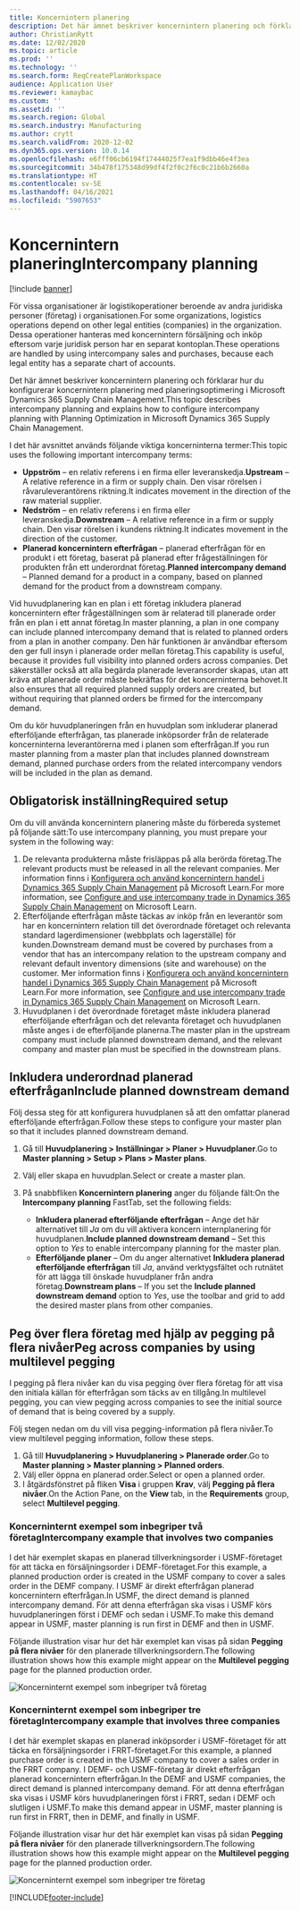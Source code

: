 ```yaml
---
title: Koncernintern planering
description: Det här ämnet beskriver koncernintern planering och förklarar hur du konfigurerar koncernintern planering med planeringsoptimering i Microsoft Dynamics 365 Supply Chain Management.
author: ChristianRytt
ms.date: 12/02/2020
ms.topic: article
ms.prod: ''
ms.technology: ''
ms.search.form: ReqCreatePlanWorkspace
audience: Application User
ms.reviewer: kamaybac
ms.custom: ''
ms.assetid: ''
ms.search.region: Global
ms.search.industry: Manufacturing
ms.author: crytt
ms.search.validFrom: 2020-12-02
ms.dyn365.ops.version: 10.0.14
ms.openlocfilehash: e6fff06cb6194f17444025f7ea1f9dbb46e4f3ea
ms.sourcegitcommit: 34b478f175348d99df4f2f0c2f6c0c21b6b2660a
ms.translationtype: HT
ms.contentlocale: sv-SE
ms.lasthandoff: 04/16/2021
ms.locfileid: "5907653"
---
```

# <a name="intercompany-planning"></a><span data-ttu-id="6255b-103">Koncernintern planering</span><span class="sxs-lookup"><span data-stu-id="6255b-103">Intercompany planning</span></span>

[!include [banner](../../includes/banner.md)]

<span data-ttu-id="6255b-104">För vissa organisationer är logistikoperationer beroende av andra juridiska personer (företag) i organisationen.</span><span class="sxs-lookup"><span data-stu-id="6255b-104">For some organizations, logistics operations depend on other legal entities (companies) in the organization.</span></span> <span data-ttu-id="6255b-105">Dessa operationer hanteras med koncernintern försäljning och inköp eftersom varje juridisk person har en separat kontoplan.</span><span class="sxs-lookup"><span data-stu-id="6255b-105">These operations are handled by using intercompany sales and purchases, because each legal entity has a separate chart of accounts.</span></span>

<span data-ttu-id="6255b-106">Det här ämnet beskriver koncernintern planering och förklarar hur du konfigurerar koncernintern planering med planeringsoptimering i Microsoft Dynamics 365 Supply Chain Management.</span><span class="sxs-lookup"><span data-stu-id="6255b-106">This topic describes intercompany planning and explains how to configure intercompany planning with Planning Optimization in Microsoft Dynamics 365 Supply Chain Management.</span></span>

<span data-ttu-id="6255b-107">I det här avsnittet används följande viktiga koncerninterna termer:</span><span class="sxs-lookup"><span data-stu-id="6255b-107">This topic uses the following important intercompany terms:</span></span>

- <span data-ttu-id="6255b-108">**Uppström** – en relativ referens i en firma eller leveranskedja.</span><span class="sxs-lookup"><span data-stu-id="6255b-108">**Upstream** – A relative reference in a firm or supply chain.</span></span> <span data-ttu-id="6255b-109">Den visar rörelsen i råvaruleverantörens riktning.</span><span class="sxs-lookup"><span data-stu-id="6255b-109">It indicates movement in the direction of the raw material supplier.</span></span>
- <span data-ttu-id="6255b-110">**Nedström** – en relativ referens i en firma eller leveranskedja.</span><span class="sxs-lookup"><span data-stu-id="6255b-110">**Downstream** – A relative reference in a firm or supply chain.</span></span> <span data-ttu-id="6255b-111">Den visar rörelsen i kundens riktning.</span><span class="sxs-lookup"><span data-stu-id="6255b-111">It indicates movement in the direction of the customer.</span></span>
- <span data-ttu-id="6255b-112">**Planerad koncernintern efterfrågan** – planerad efterfrågan för en produkt i ett företag, baserat på planerad efter frågeställningen för produkten från ett underordnat företag.</span><span class="sxs-lookup"><span data-stu-id="6255b-112">**Planned intercompany demand** – Planned demand for a product in a company, based on planned demand for the product from a downstream company.</span></span>

<span data-ttu-id="6255b-113">Vid huvudplanering kan en plan i ett företag inkludera planerad koncernintern efter frågeställningen som är relaterad till planerade order från en plan i ett annat företag.</span><span class="sxs-lookup"><span data-stu-id="6255b-113">In master planning, a plan in one company can include planned intercompany demand that is related to planned orders from a plan in another company.</span></span> <span data-ttu-id="6255b-114">Den här funktionen är användbar eftersom den ger full insyn i planerade order mellan företag.</span><span class="sxs-lookup"><span data-stu-id="6255b-114">This capability is useful, because it provides full visibility into planned orders across companies.</span></span> <span data-ttu-id="6255b-115">Det säkerställer också att alla begärda planerade leveransorder skapas, utan att kräva att planerade order måste bekräftas för det koncerninterna behovet.</span><span class="sxs-lookup"><span data-stu-id="6255b-115">It also ensures that all required planned supply orders are created, but without requiring that planned orders be firmed for the intercompany demand.</span></span>

<span data-ttu-id="6255b-116">Om du kör huvudplaneringen från en huvudplan som inkluderar planerad efterföljande efterfrågan, tas planerade inköpsorder från de relaterade koncerninterna leverantörerna med i planen som efterfrågan.</span><span class="sxs-lookup"><span data-stu-id="6255b-116">If you run master planning from a master plan that includes planned downstream demand, planned purchase orders from the related intercompany vendors will be included in the plan as demand.</span></span>

## <a name="required-setup"></a><span data-ttu-id="6255b-117">Obligatorisk inställning</span><span class="sxs-lookup"><span data-stu-id="6255b-117">Required setup</span></span>

<span data-ttu-id="6255b-118">Om du vill använda koncernintern planering måste du förbereda systemet på följande sätt:</span><span class="sxs-lookup"><span data-stu-id="6255b-118">To use intercompany planning, you must prepare your system in the following way:</span></span>

1. <span data-ttu-id="6255b-119">De relevanta produkterna måste frisläppas på alla berörda företag.</span><span class="sxs-lookup"><span data-stu-id="6255b-119">The relevant products must be released in all the relevant companies.</span></span> <span data-ttu-id="6255b-120">Mer information finns i [Konfigurera och använd koncernintern handel i Dynamics 365 Supply Chain Management](/learn/modules/configure-use-intercompany-trade-dyn365-supply-chain-mgmt/) på Microsoft Learn.</span><span class="sxs-lookup"><span data-stu-id="6255b-120">For more information, see [Configure and use intercompany trade in Dynamics 365 Supply Chain Management](/learn/modules/configure-use-intercompany-trade-dyn365-supply-chain-mgmt/) on Microsoft Learn.</span></span>
1. <span data-ttu-id="6255b-121">Efterföljande efterfrågan måste täckas av inköp från en leverantör som har en koncernintern relation till det överordnade företaget och relevanta standard lagerdimensioner (webbplats och lagerställe) för kunden.</span><span class="sxs-lookup"><span data-stu-id="6255b-121">Downstream demand must be covered by purchases from a vendor that has an intercompany relation to the upstream company and relevant default inventory dimensions (site and warehouse) on the customer.</span></span> <span data-ttu-id="6255b-122">Mer information finns i [Konfigurera och använd koncernintern handel i Dynamics 365 Supply Chain Management](/learn/modules/configure-use-intercompany-trade-dyn365-supply-chain-mgmt/) på Microsoft Learn.</span><span class="sxs-lookup"><span data-stu-id="6255b-122">For more information, see [Configure and use intercompany trade in Dynamics 365 Supply Chain Management](/learn/modules/configure-use-intercompany-trade-dyn365-supply-chain-mgmt/) on Microsoft Learn.</span></span>
1. <span data-ttu-id="6255b-123">Huvudplanen i det överordnade företaget måste inkludera planerad efterföljande efterfrågan och det relevanta företaget och huvudplanen måste anges i de efterföljande planerna.</span><span class="sxs-lookup"><span data-stu-id="6255b-123">The master plan in the upstream company must include planned downstream demand, and the relevant company and master plan must be specified in the downstream plans.</span></span>

## <a name="include-planned-downstream-demand"></a><span data-ttu-id="6255b-124">Inkludera underordnad planerad efterfrågan</span><span class="sxs-lookup"><span data-stu-id="6255b-124">Include planned downstream demand</span></span>

<span data-ttu-id="6255b-125">Följ dessa steg för att konfigurera huvudplanen så att den omfattar planerad efterföljande efterfrågan.</span><span class="sxs-lookup"><span data-stu-id="6255b-125">Follow these steps to configure your master plan so that it includes planned downstream demand.</span></span>

1. <span data-ttu-id="6255b-126">Gå till **Huvudplanering \> Inställningar \> Planer \> Huvudplaner**.</span><span class="sxs-lookup"><span data-stu-id="6255b-126">Go to **Master planning \> Setup \> Plans \> Master plans**.</span></span>
1. <span data-ttu-id="6255b-127">Välj eller skapa en huvudplan.</span><span class="sxs-lookup"><span data-stu-id="6255b-127">Select or create a master plan.</span></span>
1. <span data-ttu-id="6255b-128">På snabbfliken **Koncernintern planering** anger du följande fält:</span><span class="sxs-lookup"><span data-stu-id="6255b-128">On the **Intercompany planning** FastTab, set the following fields:</span></span>

    - <span data-ttu-id="6255b-129">**Inkludera planerad efterföljande efterfrågan** – Ange det här alternativet till *Ja* om du vill aktivera koncern internplanering för huvudplanen.</span><span class="sxs-lookup"><span data-stu-id="6255b-129">**Include planned downstream demand** – Set this option to *Yes* to enable intercompany planning for the master plan.</span></span>
    - <span data-ttu-id="6255b-130">**Efterföljande planer** – Om du anger alternativet **Inkludera planerad efterföljande efterfrågan** till *Ja*, använd verktygsfältet och rutnätet för att lägga till önskade huvudplaner från andra företag.</span><span class="sxs-lookup"><span data-stu-id="6255b-130">**Downstream plans** – If you set the **Include planned downstream demand** option to *Yes*, use the toolbar and grid to add the desired master plans from other companies.</span></span>

## <a name="peg-across-companies-by-using-multilevel-pegging"></a><span data-ttu-id="6255b-131">Peg över flera företag med hjälp av pegging på flera nivåer</span><span class="sxs-lookup"><span data-stu-id="6255b-131">Peg across companies by using multilevel pegging</span></span>

<span data-ttu-id="6255b-132">I pegging på flera nivåer kan du visa pegging över flera företag för att visa den initiala källan för efterfrågan som täcks av en tillgång.</span><span class="sxs-lookup"><span data-stu-id="6255b-132">In multilevel pegging, you can view pegging across companies to see the initial source of demand that is being covered by a supply.</span></span>

<span data-ttu-id="6255b-133">Följ stegen nedan om du vill visa pegging-information på flera nivåer.</span><span class="sxs-lookup"><span data-stu-id="6255b-133">To view multilevel pegging information, follow these steps.</span></span>

1. <span data-ttu-id="6255b-134">Gå till **Huvudplanering \> Huvudplanering \> Planerade order**.</span><span class="sxs-lookup"><span data-stu-id="6255b-134">Go to **Master planning \> Master planning \> Planned orders**.</span></span>
1. <span data-ttu-id="6255b-135">Välj eller öppna en planerad order.</span><span class="sxs-lookup"><span data-stu-id="6255b-135">Select or open a planned order.</span></span>
1. <span data-ttu-id="6255b-136">I åtgärdsfönstret på fliken **Visa** i gruppen **Krav**, välj **Pegging på flera nivåer**.</span><span class="sxs-lookup"><span data-stu-id="6255b-136">On the Action Pane, on the **View** tab, in the **Requirements** group, select **Multilevel pegging**.</span></span>

### <a name="intercompany-example-that-involves-two-companies"></a><span data-ttu-id="6255b-137">Koncerninternt exempel som inbegriper två företag</span><span class="sxs-lookup"><span data-stu-id="6255b-137">Intercompany example that involves two companies</span></span>

<span data-ttu-id="6255b-138">I det här exemplet skapas en planerad tillverkningsorder i USMF-företaget för att täcka en försäljningsorder i DEMF-företaget.</span><span class="sxs-lookup"><span data-stu-id="6255b-138">For this example, a planned production order is created in the USMF company to cover a sales order in the DEMF company.</span></span> <span data-ttu-id="6255b-139">I USMF är direkt efterfrågan planerad koncernintern efterfrågan.</span><span class="sxs-lookup"><span data-stu-id="6255b-139">In USMF, the direct demand is planned intercompany demand.</span></span> <span data-ttu-id="6255b-140">För att denna efterfrågan ska visas i USMF körs huvudplaneringen först i DEMF och sedan i USMF.</span><span class="sxs-lookup"><span data-stu-id="6255b-140">To make this demand appear in USMF, master planning is run first in DEMF and then in USMF.</span></span>

<span data-ttu-id="6255b-141">Följande illustration visar hur det här exemplet kan visas på sidan **Pegging på flera nivåer** för den planerade tillverkningsordern.</span><span class="sxs-lookup"><span data-stu-id="6255b-141">The following illustration shows how this example might appear on the **Multilevel pegging** page for the planned production order.</span></span>

![Koncerninternt exempel som inbegriper två företag](media/IntercompanyPlanning1.png)

### <a name="intercompany-example-that-involves-three-companies"></a><span data-ttu-id="6255b-143">Koncerninternt exempel som inbegriper tre företag</span><span class="sxs-lookup"><span data-stu-id="6255b-143">Intercompany example that involves three companies</span></span>

<span data-ttu-id="6255b-144">I det här exemplet skapas en planerad inköpsorder i USMF-företaget för att täcka en försäljningsorder i FRRT-företaget.</span><span class="sxs-lookup"><span data-stu-id="6255b-144">For this example, a planned purchase order is created in the USMF company to cover a sales order in the FRRT company.</span></span> <span data-ttu-id="6255b-145">I DEMF- och USMF-företag är direkt efterfrågan planerad koncernintern efterfrågan.</span><span class="sxs-lookup"><span data-stu-id="6255b-145">In the DEMF and USMF companies, the direct demand is planned intercompany demand.</span></span> <span data-ttu-id="6255b-146">För att denna efterfrågan ska visas i USMF körs huvudplaneringen först i FRRT, sedan i DEMF och slutligen i USMF.</span><span class="sxs-lookup"><span data-stu-id="6255b-146">To make this demand appear in USMF, master planning is run first in FRRT, then in DEMF, and finally in USMF.</span></span>

<span data-ttu-id="6255b-147">Följande illustration visar hur det här exemplet kan visas på sidan **Pegging på flera nivåer** för den planerade tillverkningsordern.</span><span class="sxs-lookup"><span data-stu-id="6255b-147">The following illustration shows how this example might appear on the **Multilevel pegging** page for the planned production order.</span></span>

![Koncerninternt exempel som inbegriper tre företag](media/IntercompanyPlanning2.png)


[!INCLUDE[footer-include](../../../includes/footer-banner.md)]
